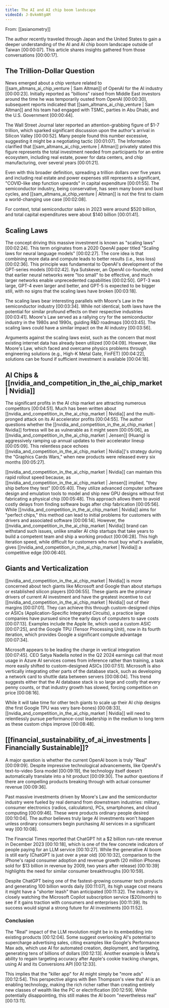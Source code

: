 ```yaml
---
title: The AI and AI chip boom landscape
videoId: J-BvkmNtgAM
---
```


From: [[asianometry]] <br/> 

The author recently traveled through Japan and the United States to gain a deeper understanding of the AI and AI chip boom landscape outside of Taiwan <a class="yt-timestamp" data-t="00:00:07">[00:00:07]</a>. This article shares insights gathered from those conversations <a class="yt-timestamp" data-t="00:00:17">[00:00:17]</a>.

## The Trillion-Dollar Question

News emerged about a chip venture related to [[sam_altmans_ai_chip_venture | Sam Altman]] of OpenAI for the AI industry <a class="yt-timestamp" data-t="00:00:23">[00:00:23]</a>. Initially reported as "billions" raised from Middle East investors around the time he was temporarily ousted from OpenAI <a class="yt-timestamp" data-t="00:00:30">[00:00:30]</a>, subsequent reports indicated that [[sam_altmans_ai_chip_venture | Sam Altman]] and his team had engaged with TSMC, parties in Abu Dhabi, and the U.S. Government <a class="yt-timestamp" data-t="00:00:44">[00:00:44]</a>.

The Wall Street Journal later reported an attention-grabbing figure of $1-7 trillion, which sparked significant discussion upon the author's arrival in Silicon Valley <a class="yt-timestamp" data-t="00:00:52">[00:00:52]</a>. Many people found this number excessive, suggesting it might be a negotiating tactic <a class="yt-timestamp" data-t="00:01:07">[00:01:07]</a>. The Information clarified that [[sam_altmans_ai_chip_venture | Altman]] privately stated this figure represents the total investment needed from participants for an entire ecosystem, including real estate, power for data centers, and chip manufacturing, over several years <a class="yt-timestamp" data-t="00:01:21">[00:01:21]</a>.

Even with this broader definition, spreading a trillion dollars over five years and including real estate and power expenses still represents a significant, "COVID-like step function upwards" in capital expenditure <a class="yt-timestamp" data-t="00:01:55">[00:01:55]</a>. The semiconductor industry, being conservative, has seen many boom and bust cycles, and [[sam_altmans_ai_chip_venture | Altman]] is not the first to claim a world-changing use case <a class="yt-timestamp" data-t="00:02:08">[00:02:08]</a>.

For context, total semiconductor sales in 2023 were around $520 billion, and total capital expenditures were about $140 billion <a class="yt-timestamp" data-t="00:01:41">[00:01:41]</a>.

## Scaling Laws

The concept driving this massive investment is known as "scaling laws" <a class="yt-timestamp" data-t="00:02:24">[00:02:24]</a>. This term originates from a 2020 OpenAI paper titled "Scaling laws for neural language models" <a class="yt-timestamp" data-t="00:02:27">[00:02:27]</a>. The core idea is that combining more data and compute leads to better results (i.e., less loss) <a class="yt-timestamp" data-t="00:02:36">[00:02:36]</a>. This principle was fundamental to OpenAI's development of the GPT-series models <a class="yt-timestamp" data-t="00:02:42">[00:02:42]</a>. Ilya Sutskever, an OpenAI co-founder, noted that earlier neural networks were "too small" to be effective, and much larger networks enable unprecedented capabilities <a class="yt-timestamp" data-t="00:02:50">[00:02:50]</a>. GPT-3 was large, GPT-4 even larger and better, and GPT-5 is expected to be bigger still, with no signs that the scaling laws have broken <a class="yt-timestamp" data-t="00:03:18">[00:03:18]</a>.

The scaling laws bear interesting parallels with Moore's Law in the semiconductor industry <a class="yt-timestamp" data-t="00:03:34">[00:03:34]</a>. While not identical, both laws have the potential for similar profound effects on their respective industries <a class="yt-timestamp" data-t="00:03:41">[00:03:41]</a>. Moore's Law served as a rallying cry for the semiconductor industry in the 1980s and 1990s, guiding R&D roadmaps <a class="yt-timestamp" data-t="00:03:45">[00:03:45]</a>. The scaling laws could have a similar impact on the AI industry <a class="yt-timestamp" data-t="00:03:56">[00:03:56]</a>.

Arguments against the scaling laws exist, such as the concern that most existing internet data has already been utilized <a class="yt-timestamp" data-t="00:04:09">[00:04:09]</a>. However, like Moore's Law, which faced and overcame physics problems through engineering solutions (e.g., High-K Metal Gate, FinFET) <a class="yt-timestamp" data-t="00:04:22">[00:04:22]</a>, solutions can be found if sufficient investment is available <a class="yt-timestamp" data-t="00:04:18">[00:04:18]</a>.

## AI Chips & [[nvidia_and_competition_in_the_ai_chip_market | Nvidia]]

The significant profits in the AI chip market are attracting numerous competitors <a class="yt-timestamp" data-t="00:04:51">[00:04:51]</a>. Much has been written about [[nvidia_and_competition_in_the_ai_chip_market | Nvidia]] and the multi-pronged attack on its AI accelerator profits <a class="yt-timestamp" data-t="00:04:55">[00:04:55]</a>. The author questions whether the [[nvidia_and_competition_in_the_ai_chip_market | Nvidia]] fortress will be as vulnerable as it might seem <a class="yt-timestamp" data-t="00:05:06">[00:05:06]</a>, as [[nvidia_and_competition_in_the_ai_chip_market | Jensen]] (Huang) is aggressively ramping up annual updates to their accelerator lineup <a class="yt-timestamp" data-t="00:05:09">[00:05:09]</a>. This relentless pace echoes [[nvidia_and_competition_in_the_ai_chip_market | Nvidia]]'s strategy during the "Graphics Cards Wars," when new products were released every six months <a class="yt-timestamp" data-t="00:05:27">[00:05:27]</a>.

[[nvidia_and_competition_in_the_ai_chip_market | Nvidia]] can maintain this rapid rollout speed because, as [[nvidia_and_competition_in_the_ai_chip_market | Jensen]] implied, "they ship before they test" <a class="yt-timestamp" data-t="00:05:40">[00:05:40]</a>. They utilize advanced computer software design and emulation tools to model and ship new GPU designs without first fabricating a physical chip <a class="yt-timestamp" data-t="00:05:48">[00:05:48]</a>. This approach allows them to avoid costly delays from finding software bugs after chip fabrication <a class="yt-timestamp" data-t="00:05:56">[00:05:56]</a>. While [[nvidia_and_competition_in_the_ai_chip_market | Nvidia]] aims for "perfect chips," this method can lead to initial problems for customers with drivers and associated software <a class="yt-timestamp" data-t="00:06:14">[00:06:14]</a>. However, the [[nvidia_and_competition_in_the_ai_chip_market | Nvidia]] brand can withstand such issues, unlike smaller AI chip startups that take years to build a competent team and ship a working product <a class="yt-timestamp" data-t="00:06:28">[00:06:28]</a>. This high iteration speed, while difficult for customers who must buy what's available, gives [[nvidia_and_competition_in_the_ai_chip_market | Nvidia]] a competitive edge <a class="yt-timestamp" data-t="00:06:40">[00:06:40]</a>.

## Giants and Verticalization

[[nvidia_and_competition_in_the_ai_chip_market | Nvidia]] is more concerned about tech giants like Microsoft and Google than about startups or established silicon players <a class="yt-timestamp" data-t="00:06:55">[00:06:55]</a>. These giants are the primary drivers of current AI investment and have the greatest incentive to cut [[nvidia_and_competition_in_the_ai_chip_market | Nvidia]] out of their margins <a class="yt-timestamp" data-t="00:07:01">[00:07:01]</a>. They can achieve this through custom-designed chips or ASICs (Application-Specific Integrated Circuits), a practice large companies have pursued since the early days of computers to save costs <a class="yt-timestamp" data-t="00:07:13">[00:07:13]</a>. Examples include the Apple IIe, which used a custom ASIC <a class="yt-timestamp" data-t="00:07:25">[00:07:25]</a>, and the Google TPU (Tensor Processing Unit), now in its fourth iteration, which provides Google a significant compute advantage <a class="yt-timestamp" data-t="00:07:34">[00:07:34]</a>.

Microsoft appears to be leading the charge in vertical integration <a class="yt-timestamp" data-t="00:07:45">[00:07:45]</a>. CEO Satya Nadella noted in the Q2 2024 earnings call that most usage in Azure AI services comes from inference rather than training, a task more easily shifted to custom-designed ASICs <a class="yt-timestamp" data-t="00:07:51">[00:07:51]</a>. Microsoft is also vertically integrating other parts of the database stack, such as developing a network card to shuttle data between servers <a class="yt-timestamp" data-t="00:08:04">[00:08:04]</a>. This trend suggests either that the AI database stack is so large and costly that every penny counts, or that industry growth has slowed, forcing competition on price <a class="yt-timestamp" data-t="00:08:16">[00:08:16]</a>.

While it will take time for other tech giants to scale up their AI chip designs (the first Google TPU was very bare-bones) <a class="yt-timestamp" data-t="00:08:33">[00:08:33]</a>, [[nvidia_and_competition_in_the_ai_chip_market | Nvidia]] will need to relentlessly pursue performance-cost leadership in the medium to long term as these custom chips improve <a class="yt-timestamp" data-t="00:08:48">[00:08:48]</a>.

## [[financial_sustainability_of_ai_investments | Financially Sustainable]]?

A major question is whether the current OpenAI boom is truly "Real" <a class="yt-timestamp" data-t="00:09:09">[00:09:09]</a>. Despite impressive technological advancements, like OpenAI's text-to-video Sora model <a class="yt-timestamp" data-t="00:09:19">[00:09:19]</a>, the technology itself doesn't automatically translate into a hit product <a class="yt-timestamp" data-t="00:09:30">[00:09:30]</a>. The author questions if there are compelling products breaking through with actual consumer revenue <a class="yt-timestamp" data-t="00:09:36">[00:09:36]</a>.

Past massive investments driven by Moore's Law and the semiconductor industry were fueled by real demand from downstream industries: military, consumer electronics (radios, calculators), PCs, smartphones, and cloud computing <a class="yt-timestamp" data-t="00:09:46">[00:09:46]</a>. These were products ordinary people desired <a class="yt-timestamp" data-t="00:10:04">[00:10:04]</a>. The author believes truly large AI investments won't happen unless ordinary consumers begin purchasing AI services in a significant way <a class="yt-timestamp" data-t="00:10:08">[00:10:08]</a>.

The Financial Times reported that ChatGPT hit a $2 billion run-rate revenue in December 2023 <a class="yt-timestamp" data-t="00:10:18">[00:10:18]</a>, which is one of the few concrete indicators of people paying for an LLM service <a class="yt-timestamp" data-t="00:10:27">[00:10:27]</a>. While the generative AI boom is still early (ChatGPT is just over a year old) <a class="yt-timestamp" data-t="00:10:32">[00:10:32]</a>, comparison to the iPhone's rapid consumer adoption and revenue growth (20 million iPhones sold for $13 billion in revenue by 2009, two years after release) <a class="yt-timestamp" data-t="00:10:39">[00:10:39]</a> highlights the need for similar consumer breakthroughs <a class="yt-timestamp" data-t="00:10:59">[00:10:59]</a>.

Despite ChatGPT being one of the fastest-growing consumer tech products and generating 100 billion words daily <a class="yt-timestamp" data-t="00:11:07">[00:11:07]</a>, its high usage cost means it might have a "shorter leash" than anticipated <a class="yt-timestamp" data-t="00:11:32">[00:11:32]</a>. The industry is closely watching the Microsoft Copilot subscription service ($20/month) to see if it gains traction with consumers and enterprises <a class="yt-timestamp" data-t="00:11:39">[00:11:39]</a>. Its success would signal a strong future for AI investments <a class="yt-timestamp" data-t="00:11:52">[00:11:52]</a>.

### Conclusion

The "Real" impact of the LLM revolution might be in its embedding into existing products <a class="yt-timestamp" data-t="00:12:04">[00:12:04]</a>. Some suggest overlooking AI's potential to supercharge advertising sales, citing examples like Google's Performance Max ads, which use AI for automated creation, deployment, and targeting, generating tens of billions of dollars <a class="yt-timestamp" data-t="00:12:13">[00:12:13]</a>. Another example is Meta's ability to regain targeting accuracy after Apple's cookie tracking changes, using AI and its Conversions API <a class="yt-timestamp" data-t="00:12:33">[00:12:33]</a>.

This implies that the "killer app" for AI might simply be "more ads" <a class="yt-timestamp" data-t="00:12:54">[00:12:54]</a>. This perspective aligns with Ben Thompson's view that AI is an enabling technology, making the rich richer rather than creating entirely new classes of wealth like the PC or electrification <a class="yt-timestamp" data-t="00:12:59">[00:12:59]</a>. While potentially disappointing, this still makes the AI boom "nevertheless real" <a class="yt-timestamp" data-t="00:13:11">[00:13:11]</a>.